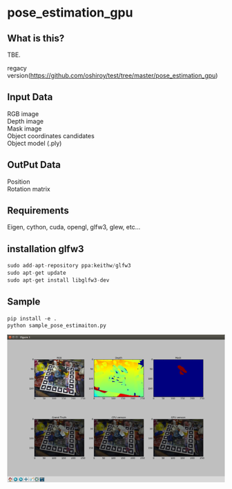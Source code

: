 # pose_estimation_gpu


## What is this?
TBE.


regacy version(https://github.com/oshiroy/test/tree/master/pose_estimation_gpu)

## Input Data
RGB image  
Depth image  
Mask image  
Object coordinates candidates  
Object model (.ply)  

## OutPut Data
Position  
Rotation matrix


## Requirements
Eigen, cython, cuda, opengl, glfw3, glew, etc...


## installation glfw3
```python
sudo add-apt-repository ppa:keithw/glfw3
sudo apt-get update
sudo apt-get install libglfw3-dev
```


## Sample
```
pip install -e .
python sample_pose_estimaiton.py
```

<img src="samples/sample_data/sample_output.png" alt="output" title="output">

